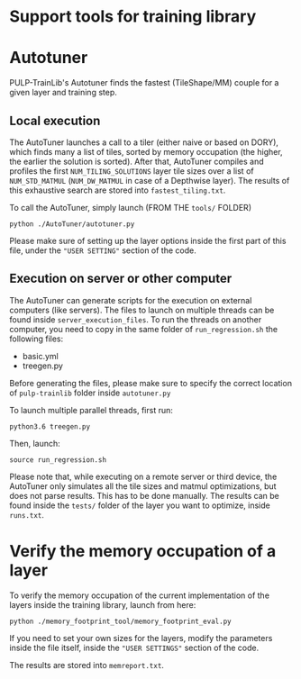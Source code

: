 # Support tools for training library

# Autotuner

PULP-TrainLib's Autotuner finds the fastest (TileShape/MM) couple for a given layer and training step.

## Local execution

The AutoTuner launches a call to a tiler (either naive or based on DORY), which finds many a list of tiles, sorted by memory occupation (the higher, the earlier the solution is sorted).
After that, AutoTuner compiles and profiles the first `NUM_TILING_SOLUTIONS` layer tile sizes over a list of `NUM_STD_MATMUL` (`NUM_DW_MATMUL` in case of a Depthwise layer). The results of this exhaustive search are stored into `fastest_tiling.txt`.

To call the AutoTuner, simply launch (FROM THE `tools/` FOLDER)

```
python ./AutoTuner/autotuner.py
```

Please make sure of setting up the layer options inside the first part of this file, under the `"USER SETTING"` section of the code.


## Execution on server or other computer

The AutoTuner can generate scripts for the execution on external computers (like servers). The files to 
launch on multiple threads can be found inside `server_execution_files`. To run the threads
on another computer, you need to copy in the same folder of `run_regression.sh` the following files:
- basic.yml
- treegen.py

Before generating the files, please make sure to specify the correct location of `pulp-trainlib` folder
inside `autotuner.py`

To launch multiple parallel threads, first run:

```
python3.6 treegen.py
```

Then, launch:

```
source run_regression.sh
```

Please note that, while executing on a remote server or third device, the AutoTuner only simulates all
the tile sizes and matmul optimizations, but does not parse results. This has to be done manually.
The results can be found inside the `tests/` folder of the layer you want to optimize, inside `runs.txt`.



# Verify the memory occupation of a layer

To verify the memory occupation of the current implementation of the 
layers inside the training library, launch from here:

```
python ./memory_footprint_tool/memory_footprint_eval.py
```

If you need to set your own sizes for the layers, modify the parameters
inside the file itself, inside the `"USER SETTINGS"` section of the code.

The results are stored into `memreport.txt`.
